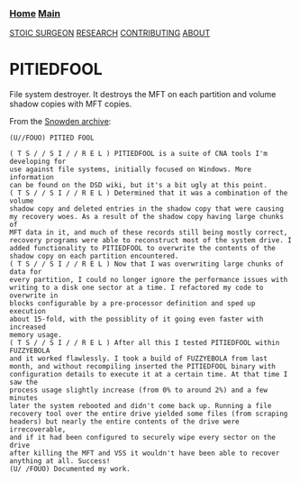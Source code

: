 ### [Home](https://CybernetiX-S3C.github.io)   [Main](https://CybernetiX-S3C.github.io/main)

[STOIC SURGEON](https://CybernetiX-S3C.github.io/main/stoicsurgeon)
[RESEARCH](https://CybernetiX-S3C.github.io/main/stoicsurgeon/research)
[CONTRIBUTING](https://CybernetiX-S3C.github.io/main/stoicsurgeon/contrib)
[ABOUT](https://CybernetiX-S3C.github.io/main/stoicsurgeon/about)

# PITIEDFOOL
 
File system destroyer. It destroys the MFT on each partition and volume shadow copies with MFT copies.

From the [Snowden archive](https://snowdenarchive.cjfe.org/greenstone/collect/snowden1/index/assoc/HASH01b2/dc5bd489.dir/doc.pdf):

```
(U//FOUO) PITIED FOOL

( T S / / S I / / R E L ) PITIEDFOOL is a suite of CNA tools I'm developing for
use against file systems, initially focused on Windows. More information
can be found on the DSD wiki, but it's a bit ugly at this point.
( T S / / S I / / R E L ) Determined that it was a combination of the volume
shadow copy and deleted entries in the shadow copy that were causing
my recovery woes. As a result of the shadow copy having large chunks of
MFT data in it, and much of these records still being mostly correct,
recovery programs were able to reconstruct most of the system drive. I
added functionality to PITIEDFOOL to overwrite the contents of the
shadow copy on each partition encountered.
( T S / / S I / / R E L ) Now that I was overwriting large chunks of data for
every partition, I could no longer ignore the performance issues with
writing to a disk one sector at a time. I refactored my code to overwrite in
blocks configurable by a pre-processor definition and sped up execution
about 15-fold, with the possiblity of it going even faster with increased
memory usage.
( T S / / S I / / R E L ) After all this I tested PITIEDFOOL within FUZZYEBOLA
and it worked flawlessly. I took a build of FUZZYEBOLA from last
month, and without recompiling inserted the PITIEDFOOL binary with
configuration details to execute it at a certain time. At that time I saw the
process usage slightly increase (from 0% to around 2%) and a few minutes
later the system rebooted and didn't come back up. Running a file
recovery tool over the entire drive yielded some files (from scraping
headers) but nearly the entire contents of the drive were irrecoverable,
and if it had been configured to securely wipe every sector on the drive
after killing the MFT and VSS it wouldn't have been able to recover
anything at all. Success!
(U/ /FOUO) Documented my work.
```

